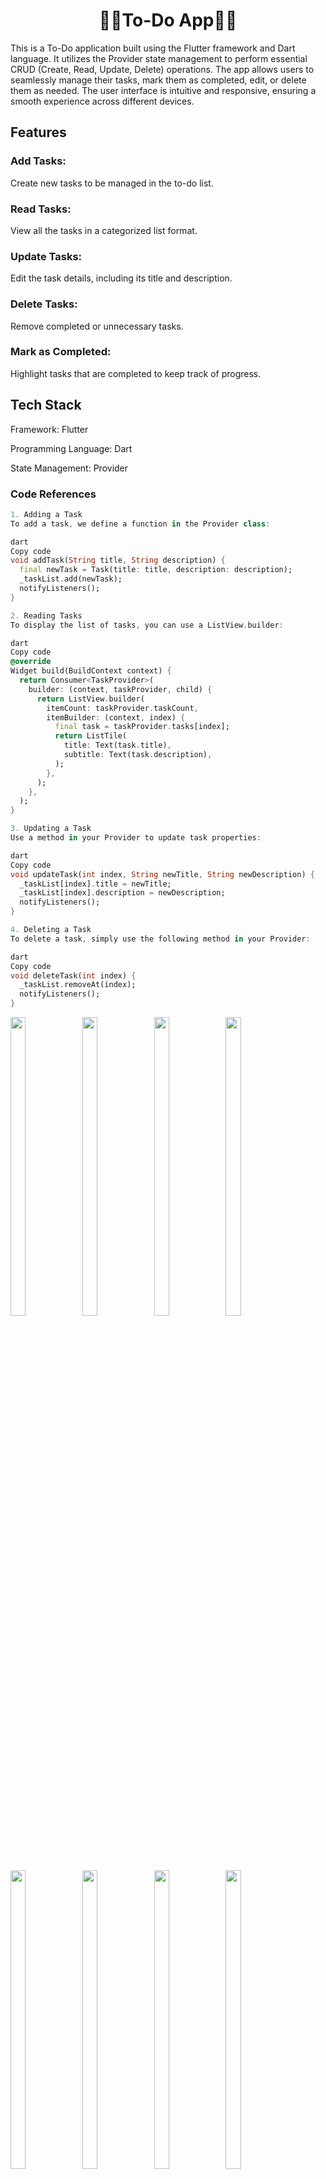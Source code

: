 

<h1 align="center">🔶🔸To-Do App🔸🔶</h1>

This is a To-Do application built using the Flutter framework and Dart language. It utilizes the Provider state management to perform essential CRUD (Create, Read, Update, Delete) operations. The app allows users to seamlessly manage their tasks, mark them as completed, edit, or delete them as needed. The user interface is intuitive and responsive, ensuring a smooth experience across different devices.

## Features
### Add Tasks:
 Create new tasks to be managed in the to-do list.
### Read Tasks: 
View all the tasks in a categorized list format.
### Update Tasks:
 Edit the task details, including its title and description.
### Delete Tasks: 
Remove completed or unnecessary tasks.
### Mark as Completed:
 Highlight tasks that are completed to keep track of progress.
## Tech Stack

Framework: Flutter

Programming Language: Dart

State Management: Provider

### Code References
```dart
1. Adding a Task
To add a task, we define a function in the Provider class:

dart
Copy code
void addTask(String title, String description) {
  final newTask = Task(title: title, description: description);
  _taskList.add(newTask);
  notifyListeners();
}
```
```dart
2. Reading Tasks
To display the list of tasks, you can use a ListView.builder:

dart
Copy code
@override
Widget build(BuildContext context) {
  return Consumer<TaskProvider>(
    builder: (context, taskProvider, child) {
      return ListView.builder(
        itemCount: taskProvider.taskCount,
        itemBuilder: (context, index) {
          final task = taskProvider.tasks[index];
          return ListTile(
            title: Text(task.title),
            subtitle: Text(task.description),
          );
        },
      );
    },
  );
}
```
```dart
3. Updating a Task
Use a method in your Provider to update task properties:

dart
Copy code
void updateTask(int index, String newTitle, String newDescription) {
  _taskList[index].title = newTitle;
  _taskList[index].description = newDescription;
  notifyListeners();
}
```
```dart
4. Deleting a Task
To delete a task, simply use the following method in your Provider:

dart
Copy code
void deleteTask(int index) {
  _taskList.removeAt(index);
  notifyListeners();
}
```

<p>
 

  <img src="https://github.com/user-attachments/assets/9b3d1567-2236-43f0-ac25-c331effde875" width="22%" Height="35%">
    <img src="https://github.com/user-attachments/assets/3aa7e0e4-bbc6-4647-9c1c-b450218a3ac9" width="22%" Height="35%">
      <img src="https://github.com/user-attachments/assets/6d06267b-88af-4878-834e-78bf2b2a02e9" width="22%" Height="35%">
      <img src="https://github.com/user-attachments/assets/1f19edbf-2eaf-4363-92c3-6d7136a0fee4" width="22%" Height="35%">
    <img src="https://github.com/user-attachments/assets/e5e97814-7844-4131-8b80-8c75b3f240c9" width="22%" Height="35%">
      <img src="https://github.com/user-attachments/assets/997e0801-cb78-4e4c-bc15-85ca71c1e5b7" width="22%" Height="35%">
      <img src="https://github.com/user-attachments/assets/6d409537-f084-4c3f-a988-6671579917a9" width="22%" Height="35%">
    <img src="https://github.com/user-attachments/assets/6f0a6962-4c94-4d62-bcec-7827850c7081" width="22%" Height="35%">
      
</p>



https://github.com/user-attachments/assets/aa05ab7b-d012-4ed2-a48e-54e95f502102


<h1 align="center">🔶🔸Counter App🔸🔶</h1> 

# Description

This Flutter-based counter app demonstrates how to use the **Shared Preferences** package to store data persistently. The app allows users to increment a counter, with its value saved locally so that it remains consistent even when the app is restarted. Additionally, users can change the background color, which is also stored persistently.

### Key Features

1. **Persistent Counter**: The counter's value is saved using Shared Preferences, ensuring data continuity across sessions.
2. **Background Color Customization**: Users can choose a background color, and the selected color is stored persistently.

### Code Overview

To set up Shared Preferences in the app, include the package in `pubspec.yaml`:

```yaml
dependencies:
  flutter:
    sdk: flutter
  shared_preferences: ^2.0.0  # Check for the latest version
```

Then, import and use Shared Preferences in your code:

```dart
import 'package:flutter/material.dart';
import 'package:shared_preferences/shared_preferences.dart';

void main() => runApp(CounterApp());

class CounterApp extends StatelessWidget {
  @override
  Widget build(BuildContext context) {
    return MaterialApp(
      home: CounterPage(),
    );
  }
}

class CounterPage extends StatefulWidget {
  @override
  _CounterPageState createState() => _CounterPageState();
}

class _CounterPageState extends State<CounterPage> {
  int _counter = 0;
  Color _bgColor = Colors.white;

  @override
  void initState() {
    super.initState();
    _loadCounter();
    _loadBgColor();
  }

  _loadCounter() async {
    SharedPreferences prefs = await SharedPreferences.getInstance();
    setState(() {
      _counter = prefs.getInt('counter') ?? 0;
    });
  }

  _incrementCounter() async {
    SharedPreferences prefs = await SharedPreferences.getInstance();
    setState(() {
      _counter++;
      prefs.setInt('counter', _counter);
    });
  }

  _loadBgColor() async {
    SharedPreferences prefs = await SharedPreferences.getInstance();
    setState(() {
      _bgColor = Color(prefs.getInt('bgColor') ?? Colors.white.value);
    });
  }

  _changeBgColor(Color color) async {
    SharedPreferences prefs = await SharedPreferences.getInstance();
    setState(() {
      _bgColor = color;
      prefs.setInt('bgColor', color.value);
    });
  }

  @override
  Widget build(BuildContext context) {
    return Scaffold(
      backgroundColor: _bgColor,
      appBar: AppBar(title: Text("Counter App")),
      body: Center(
        child: Column(
          mainAxisAlignment: MainAxisAlignment.center,
          children: <Widget>[
            Text('Counter: $_counter'),
            SizedBox(height: 20),
            ElevatedButton(
              onPressed: _incrementCounter,
              child: Text('Increment Counter'),
            ),
            SizedBox(height: 20),
            ElevatedButton(
              onPressed: () => _changeBgColor(Colors.blue),
              child: Text('Change Background Color'),
            ),
          ],
        ),
      ),
    );
  }
}
```
<p>

 <img src="https://github.com/user-attachments/assets/679f5c7c-2899-4439-b5c2-2d912abbc347" width="22%" Height="35%">
 
</p>

https://github.com/user-attachments/assets/4c5b8e61-ac82-4943-b96f-966f0efaa826

<h1 align="center">🔶🔸Intro Page With Share Preference🔸🔶</h1>


### Description:

The onboarding screen is typically displayed when the app is opened for the first time or when there’s no saved user preference for skipping it. Using Shared Preferences, we save a boolean value to track whether the user has completed onboarding. When the user completes onboarding, we save this preference and navigate them directly to the home screen on subsequent launches.

### Implementation Steps:

1. **Onboarding Screen**: Create a series of introductory screens with navigation options.
2. **Shared Preferences**: Save the user’s preference for having completed onboarding.
3. **Home Screen**: Display this as the main screen if the user has already completed onboarding.

### Code Reference

#### 1. Set up `SharedPreferences` in `pubspec.yaml`:
```yaml
dependencies:
  flutter:
    sdk: flutter
  shared_preferences: ^2.0.15
```

#### 2. Main.dart File
```dart
import 'package:flutter/material.dart';
import 'package:shared_preferences/shared_preferences.dart';
import 'onboarding_screen.dart';
import 'home_screen.dart';

void main() async {
  WidgetsFlutterBinding.ensureInitialized();
  SharedPreferences prefs = await SharedPreferences.getInstance();
  bool? isOnboarded = prefs.getBool('onboarded') ?? false;
  runApp(MyApp(isOnboarded: isOnboarded));
}

class MyApp extends StatelessWidget {
  final bool isOnboarded;
  
  MyApp({required this.isOnboarded});

  @override
  Widget build(BuildContext context) {
    return MaterialApp(
      home: isOnboarded ? HomeScreen() : OnboardingScreen(),
    );
  }
}
```

#### 3. Onboarding Screen (onboarding_screen.dart)
```dart
import 'package:flutter/material.dart';
import 'package:shared_preferences/shared_preferences.dart';
import 'home_screen.dart';

class OnboardingScreen extends StatelessWidget {
  Future<void> _completeOnboarding(BuildContext context) async {
    SharedPreferences prefs = await SharedPreferences.getInstance();
    await prefs.setBool('onboarded', true);
    Navigator.pushReplacement(
      context,
      MaterialPageRoute(builder: (context) => HomeScreen()),
    );
  }

  @override
  Widget build(BuildContext context) {
    return Scaffold(
      body: Center(
        child: Column(
          mainAxisAlignment: MainAxisAlignment.center,
          children: [
            Text('Welcome to the App!'),
            ElevatedButton(
              onPressed: () => _completeOnboarding(context),
              child: Text('Get Started'),
            ),
          ],
        ),
      ),
    );
  }
}
```

<p>
 

  <img src="https://github.com/user-attachments/assets/118ffc8a-93c1-4781-b7de-adc9db6639b2" width="22%" Height="35%">
  
  <img src="https://github.com/user-attachments/assets/b0487aa7-ef01-462b-ad3d-58194314103c" width="22%" Height="35%">
  
  <img src="https://github.com/user-attachments/assets/1083c298-7cbf-4f16-ad00-b50d1edb9129" width="22%" Height="35%">
  
  <img src="https://github.com/user-attachments/assets/d6e1b1c6-4a5e-4926-90d0-b9ed9d9b2e7e" width="22%" Height="35%">
  </p>



https://github.com/user-attachments/assets/6b97b9af-84c6-4907-8507-906ecb4a28ac

<h1 align="center">🔶🔸Stepper Widget🔸🔶</h1>

### Stepper Widget Demo App in Flutter

This app demonstrates the use of the Stepper widget in Flutter, showcasing both vertical and horizontal orientations. The Stepper widget is useful for visualizing a sequence of steps, making it ideal for applications that involve forms, processes, or multi-step tasks.

#### Features
1. **Vertical and Horizontal Stepper**: Toggle between vertical and horizontal orientations of the Stepper widget.
2. **Step Control**: Navigate through steps with `next`, `back`, and `cancel` controls.
3. **State Management**: Manage the active step index for an intuitive user experience.

#### Code Reference

Here's a basic structure of how the Stepper widget can be implemented:

```dart

      body: Stepper(
        type: _isVertical ? StepperType.vertical : StepperType.horizontal,
        currentStep: _currentStep,
        onStepContinue: _currentStep < 2
            ? () => setState(() => _currentStep += 1)
            : null,
        onStepCancel: _currentStep > 0
            ? () => setState(() => _currentStep -= 1)
            : null,
        steps: [
          Step(
            title: Text('Step 1'),
            content: Text('This is the first step.'),
            isActive: _currentStep >= 0,
          ),
          Step(
            title: Text('Step 2'),
            content: Text('This is the second step.'),
            isActive: _currentStep >= 1,
          ),
          Step(
            title: Text('Step 3'),
            content: Text('This is the final step.'),
            isActive: _currentStep >= 2,
          ),
        ],
      ),
    );
  }
}
```

1. **Orientation Toggle**: The app bar includes an icon button to switch between vertical and horizontal modes.
2. **Step Navigation**: The `onStepContinue` and `onStepCancel` functions allow users to navigate through the steps.

#### GitHub Repository
To make the code easily accessible, you can upload it to a GitHub repository. This will allow others to view, clone, and use your Stepper widget demo app.

Let me know if you'd like further assistance with setting up the GitHub repository or if you want additional features added to the app description!

# Vertical Stepper Widget


<p>
  <img src="https://github.com/user-attachments/assets/d7bc1f1a-8e68-4b97-abf7-e331ca3a8e46" width="22%" Height="35%">
 <img src="https://github.com/user-attachments/assets/9d10f78d-1d4f-44ce-a0e8-cba3f460184f" width="22%" Height="35%">
  <img src="https://github.com/user-attachments/assets/8b4c3dc6-d6ee-44b8-abfa-9e31868ea05d" width="22%" Height="35%">
  
  </p>
  
# Horizontal Stepper Widget

  <p>
  <img src="https://github.com/user-attachments/assets/6b65703c-605b-4c65-9982-258c252b9e6c" width="22%" Height="35%">
  <img src="https://github.com/user-attachments/assets/4f65317e-d129-468c-a42e-edce11957f04" width="22%" Height="35%">
  <img src="https://github.com/user-attachments/assets/f06912a4-bd07-46db-8da3-8600be620896" width="22%" Height="35%">
  </p>

https://github.com/user-attachments/assets/af63b503-4490-4385-9d89-02a8e620527b

<h1 align="center">🔶🔸Profile Screen🔸🔶</h1>

Here’s a description with code for a profile page in Flutter that demonstrates theme changing and uses Shared Preferences for persistence. This is ideal for a GitHub README.

---

### Profile Page Demo with Theme Change and Shared Preferences in Flutter

This Flutter app demonstrates a profile page with a theme switcher. The theme selection persists across sessions using Shared Preferences, allowing users to save their theme choice.

#### Main Features
- **Profile Page**: Displays basic profile information.
- **Theme Switching**: Toggle between light and dark themes.
- **Persistent Theme**: User's theme preference is saved using Shared Preferences.

---

### Code Example

#### 1. Setting Up `ThemeProvider` Class

```dart
import 'package:flutter/material.dart';
import 'package:shared_preferences/shared_preferences.dart';

class ThemeProvider extends ChangeNotifier {
  bool _isDarkMode = false;

  bool get isDarkMode => _isDarkMode;

  ThemeProvider() {
    _loadThemeFromPrefs();
  }

  void toggleTheme() {
    _isDarkMode = !_isDarkMode;
    _saveThemeToPrefs();
    notifyListeners();
  }

  Future<void> _loadThemeFromPrefs() async {
    SharedPreferences prefs = await SharedPreferences.getInstance();
    _isDarkMode = prefs.getBool('isDarkMode') ?? false;
    notifyListeners();
  }

  Future<void> _saveThemeToPrefs() async {
    SharedPreferences prefs = await SharedPreferences.getInstance();
    prefs.setBool('isDarkMode', _isDarkMode);
  }
}
```

#### 2. Main Entry Point (`main.dart`)

```dart


class MyApp extends StatelessWidget {
  @override
  Widget build(BuildContext context) {
    return Consumer<ThemeProvider>(
      builder: (context, themeProvider, child) {
        return MaterialApp(
          theme: themeProvider.isDarkMode ? ThemeData.dark() : ThemeData.light(),
          home: ProfilePage(),
        );
      },
    );
  }
}
```

#### 3. Profile Page with Theme Switch

```dart

      appBar: AppBar(
        title: Text("Profile Page"),
        actions: [
          Switch(
            value: themeProvider.isDarkMode,
            onChanged: (value) {
              themeProvider.toggleTheme();
            },
          ),
        ],
      ),

```

---

### Explanation

- **ThemeProvider Class**: Manages theme state and uses Shared Preferences to persist user preference.
- **Main App (`main.dart`)**: Uses `Provider` to supply the theme across the app.
- **Profile Page**: Displays a basic profile with a theme switcher in the app bar.

### Run the App

Ensure you have dependencies added in `pubspec.yaml`:
```yaml
dependencies:
  flutter:
    sdk: flutter
  provider: ^6.0.0
  shared_preferences: ^2.0.0
```

This code allows users to change themes on the profile page and saves the preference using Shared Preferences. Perfect for showcasing theme persistence and user settings management.


 <p>
  <img src="https://github.com/user-attachments/assets/1ca8a5f5-8cc6-4bdc-92f1-09dfb745e85e" width="22%" Height="35%">
  <img src="https://github.com/user-attachments/assets/b919df99-2796-45f5-90fc-4c8230cd5093" width="22%" Height="35%">

  </p>


https://github.com/user-attachments/assets/6958a874-9120-4158-aed4-f473102bcadf



